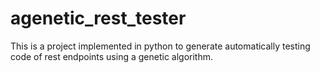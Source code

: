 # agenetic_rest_tester
This is a project implemented in python to generate automatically testing code of rest endpoints using a genetic algorithm.
